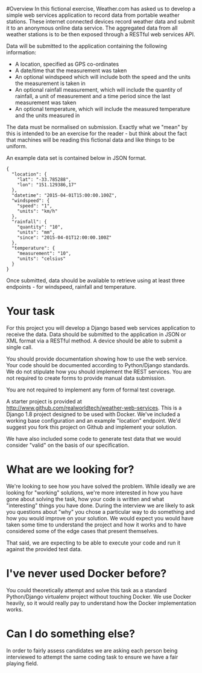 #Overview
In this fictional exercise, Weather.com has asked us to develop a simple web services application to record data from portable weather stations. These internet connected devices record weather data and submit it to an anonymous online data service. The aggregated data from all weather stations is to be then exposed through a RESTful web services API.

Data will be submitted to the application containing the following information:

* A location, specified as GPS co-ordinates
* A date/time that the measurement was taken
* An optional windspeed which will include both the speed and the units the measurement is taken in
* An optional rainfall measurement, which will include the quantity of rainfall, a unit of measurement and a time period since the last measurement was taken
* An optional temperature, which will include the measured temperature and the units measured in

The data must be normalised on submission. Exactly what we "mean" by this is intended to be an exercise for the reader - but think about the fact that machines will be reading this fictional data and like things to be uniform.

An example data set is contained below in JSON format.


    {
      "location": {
        "lat": "-33.785288",
        "lon": "151.129386,17"
      },
      "datetime": "2015-04-01T15:00:00.100Z",
      "windspeed": {
        "speed": "1",
        "units": "km/h"
      },
      "rainfall": {
        "quantity": "10",
        "units": "mm",
        "since": "2015-04-01T12:00:00.100Z"
      },
      "temperature": {
        "measurement": "10",
        "units": "celsius"
      }
    }


Once submitted, data should be available to retrieve using at least three endpoints - for windspeed, rainfall and temperature.

# Your task

For this project you will develop a Django based web services application to receive the data. Data should be submitted to the application in JSON or XML format via a RESTful method. A device should be able to submit a single call.

You should provide documentation showing how to use the web service. Your code should be documented according to Python/Django standards.
We do not stipulate how you should implement the REST services. You are not required to create forms to provide manual data submission. 

You are not required to implement any form of formal test coverage.

A starter project is provided at http://www.github.com/realworldtech/weather-web-services. This is a Django 1.8 project designed to be used with Docker. We've included a working base configuration and an example "location" endpoint. We'd suggest you fork this project on Github and implement your solution.

We have also included some code to generate test data that we would consider "valid" on the basis of our specification.

# What are we looking for?

We're looking to see how you have solved the problem. While ideally we are looking for "working" solutions, we're more interested in how you have gone about solving the task, how your code is written and what "interesting" things you have done. During the interview we are likely to ask you questions about "why" you chose a particular way to do something and how you would improve on your solution. We would expect you would have taken some time to understand the project and how it works and to have considered some of the edge cases that present themselves.

That said, we are expecting to be able to execute your code and run it against the provided test data.

# I've never used Docker before?

You could theoretically attempt and solve this task as a standard Python/Django virtualenv project without touching Docker. We use Docker heavily, so it would really pay to understand how the Docker implementation works.

# Can I do something else?
In order to fairly assess candidates we are asking each person being interviewed to attempt the same coding task to ensure we have a fair playing field.
